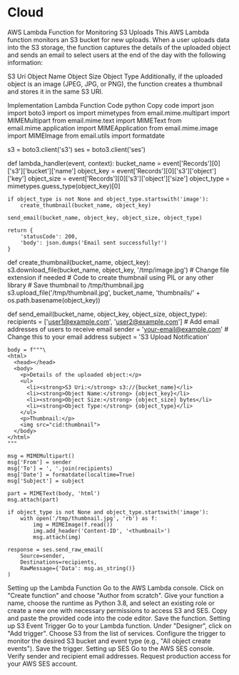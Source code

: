# Cloud

AWS Lambda Function for Monitoring S3 Uploads
This AWS Lambda function monitors an S3 bucket for new uploads. When a user uploads data into the S3 storage, the function captures the details of the uploaded object and sends an email to select users at the end of the day with the following information:

S3 Uri
Object Name
Object Size
Object Type
Additionally, if the uploaded object is an image (JPEG, JPG, or PNG), the function creates a thumbnail and stores it in the same S3 URI.

Implementation
Lambda Function Code
python
Copy code
import json
import boto3
import os
import mimetypes
from email.mime.multipart import MIMEMultipart
from email.mime.text import MIMEText
from email.mime.application import MIMEApplication
from email.mime.image import MIMEImage
from email.utils import formatdate

s3 = boto3.client('s3')
ses = boto3.client('ses')

def lambda_handler(event, context):
    bucket_name = event['Records'][0]['s3']['bucket']['name']
    object_key = event['Records'][0]['s3']['object']['key']
    object_size = event['Records'][0]['s3']['object']['size']
    object_type = mimetypes.guess_type(object_key)[0]
    
    if object_type is not None and object_type.startswith('image'):
        create_thumbnail(bucket_name, object_key)
    
    send_email(bucket_name, object_key, object_size, object_type)
    
    return {
        'statusCode': 200,
        'body': json.dumps('Email sent successfully!')
    }

def create_thumbnail(bucket_name, object_key):
    s3.download_file(bucket_name, object_key, '/tmp/image.jpg') # Change file extension if needed
    # Code to create thumbnail using PIL or any other library
    # Save thumbnail to /tmp/thumbnail.jpg
    s3.upload_file('/tmp/thumbnail.jpg', bucket_name, 'thumbnails/' + os.path.basename(object_key))

def send_email(bucket_name, object_key, object_size, object_type):
    recipients = ['user1@example.com', 'user2@example.com'] # Add email addresses of users to receive email
    sender = 'your-email@example.com' # Change this to your email address
    subject = 'S3 Upload Notification'

    body = f"""\
    <html>
      <head></head>
      <body>
        <p>Details of the uploaded object:</p>
        <ul>
          <li><strong>S3 Uri:</strong> s3://{bucket_name}</li>
          <li><strong>Object Name:</strong> {object_key}</li>
          <li><strong>Object Size:</strong> {object_size} bytes</li>
          <li><strong>Object Type:</strong> {object_type}</li>
        </ul>
        <p>Thumbnail:</p>
        <img src="cid:thumbnail">
      </body>
    </html>
    """

    msg = MIMEMultipart()
    msg['From'] = sender
    msg['To'] = ', '.join(recipients)
    msg['Date'] = formatdate(localtime=True)
    msg['Subject'] = subject

    part = MIMEText(body, 'html')
    msg.attach(part)

    if object_type is not None and object_type.startswith('image'):
        with open('/tmp/thumbnail.jpg', 'rb') as f:
            img = MIMEImage(f.read())
            img.add_header('Content-ID', '<thumbnail>')
            msg.attach(img)

    response = ses.send_raw_email(
        Source=sender,
        Destinations=recipients,
        RawMessage={'Data': msg.as_string()}
    )
Setting up the Lambda Function
Go to the AWS Lambda console.
Click on "Create function" and choose "Author from scratch".
Give your function a name, choose the runtime as Python 3.8, and select an existing role or create a new one with necessary permissions to access S3 and SES.
Copy and paste the provided code into the code editor.
Save the function.
Setting up S3 Event Trigger
Go to your Lambda function.
Under "Designer", click on "Add trigger".
Choose S3 from the list of services.
Configure the trigger to monitor the desired S3 bucket and event type (e.g., "All object create events").
Save the trigger.
Setting up SES
Go to the AWS SES console.
Verify sender and recipient email addresses.
Request production access for your AWS SES account.
